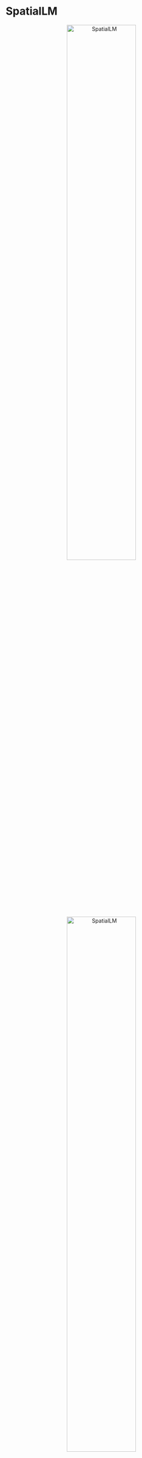 # SpatialLM

<!-- markdownlint-disable first-line-h1 -->
<!-- markdownlint-disable html -->
<!-- markdownlint-disable no-duplicate-header -->

<div align="center">
  <img src="figures/logo_light.png#gh-light-mode-only" width="60%" alt="SpatialLM" />
  <img src="figures/logo_dark.png#gh-dark-mode-only" width="60%" alt="SpatialLM" />
</div>
<hr style="margin-top: 0; margin-bottom: 8px;">
<div align="center" style="margin-top: 0; padding-top: 0; line-height: 1;">
    <a href="https://manycore-research.github.io/SpatialLM" target="_blank" style="margin: 2px;"><img alt="Project"
    src="https://img.shields.io/badge/🌐%20Website-SpatialLM-ffc107?color=42a5f5&logoColor=white" style="display: inline-block; vertical-align: middle;"/></a>
    <a href="https://arxiv.org/abs/2506.07491" target="_blank" style="margin: 2px;"><img alt="arXiv"
    src="https://img.shields.io/badge/arXiv-Techreport-b31b1b?logo=arxiv&logoColor=white" style="display: inline-block; vertical-align: middle;"/></a>
    <a href="https://github.com/manycore-research/SpatialLM" target="_blank" style="margin: 2px;"><img alt="GitHub"
    src="https://img.shields.io/badge/GitHub-SpatialLM-24292e?logo=github&logoColor=white" style="display: inline-block; vertical-align: middle;"/></a>
</div>
<div align="center" style="line-height: 1;">
    <a href="https://huggingface.co/manycore-research/SpatialLM1.1-Qwen-0.5B" target="_blank" style="margin: 2px;"><img alt="Hugging Face"
    src="https://img.shields.io/badge/%F0%9F%A4%97%20Hugging%20Face-SpatialLM-ffc107?color=ffc107&logoColor=white" style="display: inline-block; vertical-align: middle;"/></a>
    <a href="https://huggingface.co/datasets/manycore-research/SpatialLM-Testset" target="_blank" style="margin: 2px;"><img alt="Dataset"
    src="https://img.shields.io/badge/%F0%9F%A4%97%20Dataset-Testset-ffc107?color=ffc107&logoColor=white" style="display: inline-block; vertical-align: middle;"/></a>
</div>

## ✨ News

- [Jun, 2025] Added finetuning instructions in [FINETUNE.md](./FINETUNE.md).
- [Jun, 2025] Check out our new models: [SpatialLM1.1-Llama-1B](https://huggingface.co/manycore-research/SpatialLM1.1-Llama-1B) and [SpatialLM1.1-Qwen-0.5B](https://huggingface.co/manycore-research/SpatialLM1.1-Qwen-0.5B), now available on Hugging Face. SpatialLM1.1 doubles the point cloud resolution, incorporates a more powerful point cloud encoder [Sonata](https://xywu.me/sonata/) and supports detection with user-specified categories.
- [Jun, 2025] SpatialLM [Technical Report](https://arxiv.org/abs/2506.07491) is now on arXiv.
- [Mar, 2025] We're excited to release the [SpatialLM-Llama-1B](https://huggingface.co/manycore-research/SpatialLM-Llama-1B) and [SpatialLM-Qwen-0.5B](https://huggingface.co/manycore-research/SpatialLM-Qwen-0.5B) on Hugging Face.
- [Mar, 2025] Initial release of SpatialLM!

## Introduction

SpatialLM is a 3D large language model designed to process 3D point cloud data and generate structured 3D scene understanding outputs. These outputs include architectural elements like walls, doors, windows, and oriented object bounding boxes with their semantic categories. Unlike previous methods that require specialized equipment for data collection, SpatialLM can handle point clouds from diverse sources such as monocular video sequences, RGBD images, and LiDAR sensors. This multimodal architecture effectively bridges the gap between unstructured 3D geometric data and structured 3D representations, offering high-level semantic understanding. It enhances spatial reasoning capabilities for applications in embodied robotics, autonomous navigation, and other complex 3D scene analysis tasks.

<div align="center">
  <video src="https://github.com/user-attachments/assets/c0218d6a-f676-41f8-ae76-bba228866306" poster="figures/cover.png"> </video>
  <p><i>SpatialLM reconstructs 3D layout from a monocular RGB video with MASt3R-SLAM. Results aligned to video with GT cameras for visualization.</i></p>
</div>

## SpatialLM Models

<div align="center">

|       **Model**        | **Download**                                                                      |
| :--------------------: | --------------------------------------------------------------------------------- |
| SpatialLM1.1-Llama-1B  | [🤗 HuggingFace](https://huggingface.co/manycore-research/SpatialLM1.1-Llama-1B)  |
| SpatialLM1.1-Qwen-0.5B | [🤗 HuggingFace](https://huggingface.co/manycore-research/SpatialLM1.1-Qwen-0.5B) |
| SpatialLM1.0-Llama-1B  | [🤗 HuggingFace](https://huggingface.co/manycore-research/SpatialLM-Llama-1B)     |
| SpatialLM1.0-Qwen-0.5B | [🤗 HuggingFace](https://huggingface.co/manycore-research/SpatialLM-Qwen-0.5B)    |

</div>

## Usage

### Installation

Tested with the following environment:

- Python 3.11
- Pytorch 2.4.1
- CUDA Version 12.4

```bash
# clone the repository
git clone https://github.com/manycore-research/SpatialLM.git
cd SpatialLM

# create a conda environment with cuda 12.4
conda create -n spatiallm python=3.11
conda activate spatiallm
conda install -y -c nvidia/label/cuda-12.4.0 cuda-toolkit conda-forge::sparsehash

# Install dependencies with poetry
pip install poetry && poetry config virtualenvs.create false --local
poetry install
# SpatialLM1.0 dependency
poe install-torchsparse # Building wheel for torchsparse will take a while
# SpatialLM1.1 dependency
poe install-sonata # Building wheel for flash-attn will take a while
```

### Inference

In the current version of SpatialLM, input point clouds are considered axis-aligned where the z-axis is the up axis. This orientation is crucial for maintaining consistency in spatial understanding and scene interpretation across different datasets and applications.
Example preprocessed point clouds, reconstructed from RGB videos using [MASt3R-SLAM](https://github.com/rmurai0610/MASt3R-SLAM), are available in [SpatialLM-Testset](#spatiallm-testset).

Download an example point cloud:

```bash
huggingface-cli download manycore-research/SpatialLM-Testset pcd/scene0000_00.ply --repo-type dataset --local-dir .
```

Run inference:

```bash
python inference.py --point_cloud pcd/scene0000_00.ply --output scene0000_00.txt --model_path manycore-research/SpatialLM1.1-Qwen-0.5B
```

### Detection with user-specified categories

SpatialLM1.1 supports object detection conditioned on user-specified categories by leveraging the flexibility of LLMs.

SpatialLM1.1 offers three variants of structured indoor modeling tasks:

- **Structured Reconstruction**: Detect walls, doors, windows, boxes.
- **Layout Estimation**: Detect walls, doors, windows.
- **3D Object Detection**: Detect boxes.

For tasks that include object box estimation, you can specify a subset of the 59 furniture categories, and the model will only predict objects within those specified categories. For example:

```bash
python inference.py --point_cloud pcd/scene0000_00.ply --output scene0000_00.txt --model_path manycore-research/SpatialLM1.1-Qwen-0.5B --detect_type object --category bed nightstand
```

### Visualization

Use `rerun` to visualize the point cloud and the predicted structured 3D layout output:

```bash
# Convert the predicted layout to Rerun format
python visualize.py --point_cloud pcd/scene0000_00.ply --layout scene0000_00.txt --save scene0000_00.rrd

# Visualize the point cloud and the predicted layout
rerun scene0000_00.rrd
```

### Evaluation

To evaluate the performance of SpatialLM, we provide `eval.py` script that reports the benchmark results on the SpatialLM-Testset in the table below in section [Benchmark Results](#benchmark-results).

Download the testset:

```bash
huggingface-cli download manycore-research/SpatialLM-Testset --repo-type dataset --local-dir SpatialLM-Testset
```

Run evaluation:

```bash
# Run inference on the PLY point clouds in folder SpatialLM-Testset/pcd with SpatialLM1.1-Qwen-0.5B model
python inference.py --point_cloud SpatialLM-Testset/pcd --output SpatialLM-Testset/pred --model_path manycore-research/SpatialLM1.1-Qwen-0.5B

# Evaluate the predicted layouts
python eval.py --metadata SpatialLM-Testset/test.csv --gt_dir SpatialLM-Testset/layout --pred_dir SpatialLM-Testset/pred --label_mapping SpatialLM-Testset/benchmark_categories.tsv
```

### Example using a custom video

We provide an example of how to use our model to estimate scene layout starting from a RGB video with the newly released [SLAM3R](https://github.com/PKU-VCL-3DV/SLAM3R) in [EXAMPLE.md](EXAMPLE.md). These steps work for MASt3R-SLAM, and other reconstruction methods as well.

### Finetune on Custom Data

For instructions on fine-tuning SpatialLM on your own data, please refer to [FINETUNE.md](./FINETUNE.md). We provide an example using the [ARKitScenes](https://github.com/apple/ARKitScenes) dataset.

## SpatialLM Testset

We provide a test set of 107 preprocessed point clouds, reconstructed from RGB videos using [MASt3R-SLAM](https://github.com/rmurai0610/MASt3R-SLAM). SpatialLM-Testset is quite challenging compared to prior clean RGBD scans datasets due to the noises and occlusions in the point clouds reconstructed from monocular RGB videos.

<div align="center">

|    **Dataset**    | **Download**                                                                       |
| :---------------: | ---------------------------------------------------------------------------------- |
| SpatialLM-Testset | [🤗 Datasets](https://huggingface.co/datasets/manycore-research/SpatialLM-TestSet) |

</div>

## Benchmark Results

### Layout Estimation

Layout estimation focuses on predicting architectural elements, i.e., walls, doors, and windows, within an indoor scene. We evaluated this task on the [Structured3D](https://structured3d-dataset.org) dataset. For [RoomFormer](https://github.com/ywyue/RoomFormer), we directly downloaded the model checkpoint. SceneScript and SpatialLM were first trained on our dataset, and further fine-tuned on Structured3D.

<div align="center">

|   **Method**    | **RoomFormer** | **SceneScript (finetuned)** | **SpatialLM1.1-Qwen-0.5B (finetuned)** |
| :-------------: | :------------: | :-------------------------: | :------------------------------------: |
| **F1 @.25 IoU** |      70.4      |            83.1             |                  86.5                  |
| **F1 @.5 IoU**  |      67.2      |            80.8             |                  84.6                  |

</div>

### 3D Object Detection

We evaluate 3D object detection on [ScanNet](http://www.scan-net.org) with annotations of 18 object categories. For [V-DETR](https://github.com/V-DETR/V-DETR), we directly download the model checkpoint. SceneScript and SpatialLM were first trained on our dataset, and further fine-tuned on ScanNet.

<div align="center">

|   **Method**    | **V-DETR** | **SceneScript (finetuned)** | **SpatialLM1.1-Qwen-0.5B (finetuned)** |
| :-------------: | :--------: | :-------------------------: | :------------------------------------: |
| **F1 @.25 IoU** |    65.1    |            49.1             |                  65.6                  |
| **F1 @.5 IoU**  |    56.8    |            36.8             |                  52.6                  |

</div>

### Zero-shot Detection on Videos

Zero-shot detection results on the challenging SpatialLM-Testset are reported in the following table:

<div align="center">

|   **Method**    | **SpatialLM1.1-Llama-1B** | **SpatialLM1.1-Qwen-0.5B** |
| :-------------: | :-----------------------: | :------------------------: |
|   **Layout**    |   **F1 @.25 IoU (2D)**    |    **F1 @.25 IoU (2D)**    |
|      wall       |           68.9            |            68.2            |
|      door       |           46.3            |            43.1            |
|     window      |           43.8            |            47.4            |
|                 |                           |                            |
|   **Objects**   |   **F1 @.25 IoU (3D)**    |    **F1 @.25 IoU (2D)**    |
|     curtain     |           34.9            |            37.0            |
|   nightstand    |           62.8            |            67.0            |
|   chandelier    |           53.5            |            36.8            |
|    wardrobe     |           29.4            |            39.6            |
|       bed       |           96.8            |            95.2            |
|      sofa       |           66.9            |            69.1            |
|      chair      |           20.8            |            32.3            |
|     cabinet     |           15.2            |            11.2            |
|  dining table   |           40.7            |            24.2            |
|     plants      |           29.5            |            26.3            |
|   tv cabinet    |           34.4            |            27.3            |
|  coffee table   |           56.4            |            64.9            |
|   side table    |           14.6            |            9.7             |
| air conditioner |           16.7            |            24.0            |
|     dresser     |           46.7            |            46.7            |
|      stool      |           17.6            |            30.8            |
|  refrigerator   |            0.0            |            16.7            |
|    painting     |           34.9            |            38.2            |
|     carpet      |           40.3            |            24.1            |
|       tv        |           16.0            |            18.0            |

</div>

### Result Visualizations

<div align="center">

| Layout Estimation | Object Detection | Zero-shot Reconstruction |
| :---------------: | :--------------: | :----------------------: |
| ![Structured3D](./figures/stru3d.jpg) | ![ScanNet](./figures/scannet.jpg) | ![Zero-shot](./figures/zeroshot.jpg) |
| [Structured3D Results](https://manycore-research-azure.kujiale.com/manycore-research/SpatialLM/supplementary/visualization_layout.html) | [ScanNet Results](https://manycore-research-azure.kujiale.com/manycore-research/SpatialLM/supplementary/visualization_object.html) | [Zeroshot Results](https://manycore-research-azure.kujiale.com/manycore-research/SpatialLM/supplementary/visualization_zeroshot.html) |

</div>

## License

SpatialLM-Llama-1B is derived from Llama3.2-1B-Instruct, which is licensed under the Llama3.2 license.
SpatialLM-Qwen-0.5B is derived from the Qwen-2.5 series, originally licensed under the Apache 2.0 License.

SpatialLM1.0 are built upon the SceneScript point cloud encoder, licensed under the CC-BY-NC-4.0 License. TorchSparse, utilized in this project, is licensed under the MIT License.

SpatialLM1.1 are built upon Sonata point cloud encoder, model weight is licensed under the CC-BY-NC-4.0 License. Code built on Pointcept is licensed under the Apache 2.0 License.

## Citation

If you find this work useful, please consider citing:

```bibtex
@inproceedings{SpatialLM,
  title     = {SpatialLM: Training Large Language Models for Structured Indoor Modeling},
  author    = {Mao, Yongsen and Zhong, Junhao and Fang, Chuan and Zheng, Jia and Tang, Rui and Zhu, Hao and Tan, Ping and Zhou, Zihan},
  booktitle = {Advances in Neural Information Processing Systems},
  year      = {2025}
}
```

## Acknowledgements

We would like to thank the following projects that made this work possible:

[Llama3.2](https://github.com/meta-llama) | [Qwen2.5](https://github.com/QwenLM/Qwen2.5) | [Transformers](https://github.com/huggingface/transformers) | [SceneScript](https://github.com/facebookresearch/scenescript) | [TorchSparse](https://github.com/mit-han-lab/torchsparse) | [Sonata](https://xywu.me/sonata/) | [Pointcept](https://github.com/Pointcept/Pointcept)
